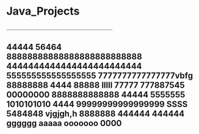 # Java_Projects
.....................................................................

44444
56464
88888888888888888888888888
4444444444444444444444444
555555555555555555
7777777777777777vbfg
88888888
4444
88888
lllll
77777
777887545
00000000
8888888888888
44444
5555555
1010101010
4444
99999999999999999
SSSS
5484848
vjgjgh,h
8888888
444444
444444
gggggg
aaaaa
ooooooo
0000
----------------------
